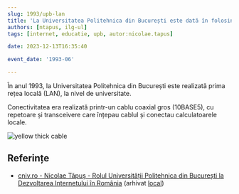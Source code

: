 ```yaml
---
slug: 1993/upb-lan
title: 'La Universitatea Politehnica din București este dată în folosință prima rețea locală (LAN)'
authors: [ntapus, ilg-ul]
tags: [internet, educatie, upb, autor:nicolae.tapus]

date: 2023-12-13T16:35:40

event_date: '1993-06'

---
```


În anul 1993, la Universitatea Politehnica din București este realizată prima
rețea locală (LAN), la nivel de universitate.

<!-- truncate -->

Conectivitatea era realizată printr-un cablu coaxial gros (10BASE5), cu repetoare și
transceivere care înțepau cablul și conectau calculatoarele locale.

![yellow thick cable](https://cronica-it.github.io/imagini/1993/upb-lan/st500-01-tn.jpg)

## Referințe

- [cniv.ro - Nicolae Tăpuș - Rolul Universității Politehnica din București la Dezvoltarea Internetului în România](https://cniv.ro/documents/26/CNIV_Volum_Aniversar_2023_-_Versiune_Online_DPxioQg.pdf) (arhivat [local](https://cronica-it.github.io/arhiva/))

